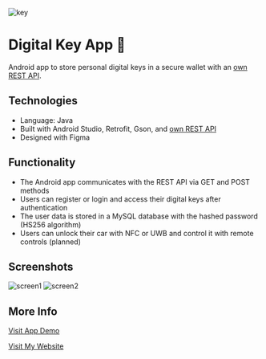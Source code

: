 ![key](https://user-images.githubusercontent.com/36485235/171294454-6dda8e72-eedd-44b1-8b28-e2fd9d468ac1.png)

# Digital Key App 👛
Android app to store personal digital keys in a secure wallet with an [own REST API](https://github.com/jongwon254/Digital-Key-API).

## Technologies
- Language: Java
- Built with Android Studio, Retrofit, Gson, and [own REST API](https://github.com/jongwon254/Digital-Key-API)
- Designed with Figma

## Functionality
- The Android app communicates with the REST API via GET and POST methods
- Users can register or login and access their digital keys after authentication
- The user data is stored in a MySQL database with the hashed password (HS256 algorithm)
- Users can unlock their car with NFC or UWB and control it with remote controls (planned)

## Screenshots

![screen1](https://user-images.githubusercontent.com/36485235/171295679-69ed918b-31ac-43b5-8234-c751b263200f.png)
![screen2](https://user-images.githubusercontent.com/36485235/171295697-803b4d46-5f9e-4b15-b95f-4d03776a1d71.png)


## More Info
[Visit App Demo](https://appetize.io/embed/yhwyqe0pxe073nym7fycqae6f8?device=pixel6&osVersion=12.0&scale=75)


[Visit My Website](https://jongwonlee.dev/digital-key-app)
